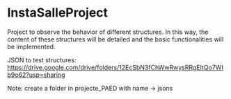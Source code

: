 # InstaSalleProject
Project to observe the behavior of different structures. In this way, the content of these structures will be detailed and the basic functionalities will be implemented.

JSON to test structures:
https://drive.google.com/drive/folders/12EcSbN3fChWwRwysRRgEItQo7WIb9o62?usp=sharing

Note: create a folder in projecte_PAED with name -> jsons

